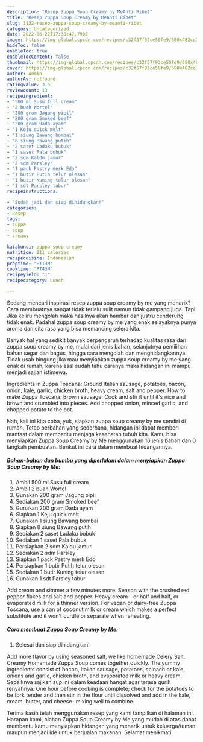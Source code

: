 ```yaml
---
description: "Resep Zuppa Soup Creamy by MeAnti Ribet"
title: "Resep Zuppa Soup Creamy by MeAnti Ribet"
slug: 1132-resep-zuppa-soup-creamy-by-meanti-ribet
category: Uncategorized
date: 2022-06-22T17:38:47.790Z
image: https://img-global.cpcdn.com/recipes/c32f57f93ce50fe9/680x482cq70/zuppa-soup-creamy-by-me-foto-resep-utama.jpg
hideToc: false
enableToc: true
enableTocContent: false
thumbnail: https://img-global.cpcdn.com/recipes/c32f57f93ce50fe9/680x482cq70/zuppa-soup-creamy-by-me-foto-resep-utama.jpg
cover: https://img-global.cpcdn.com/recipes/c32f57f93ce50fe9/680x482cq70/zuppa-soup-creamy-by-me-foto-resep-utama.jpg
author: Admin
authorAv: notfound
ratingvalue: 3.6
reviewcount: 13
recipeingredient:
- "500 ml Susu full cream"
- "2 buah Wortel"
- "200 gram Jagung pipil"
- "200 gram Smoked beef"
- "200 gram Dada ayam"
- "1 Keju quick melt"
- "1 siung Bawang bombai"
- "8 siung Bawang putih"
- "2 saset Ladaku bubuk"
- "1 saset Pala bubuk"
- "2 sdm Kaldu jamur"
- "2 sdm Parsley"
- "1 pack Pastry merk Edo"
- "1 butir Putih telur olesan"
- "1 butir Kuning telur olesan"
- "1 sdt Parsley tabur"
recipeinstructions:

- "Sudah jadi dan siap dihidangkan!"
categories:
- Resep
tags:
- zuppa
- soup
- creamy

katakunci: zuppa soup creamy 
nutrition: 211 calories
recipecuisine: Indonesian
preptime: "PT13M"
cooktime: "PT43M"
recipeyield: "1"
recipecategory: Lunch

---
```



Sedang mencari inspirasi resep zuppa soup creamy by me yang menarik? Cara membuatnya sangat tidak terlalu sulit namun tidak gampang juga. Tapi Jika keliru mengolah maka hasilnya akan hambar dan justru cenderung tidak enak. Padahal zuppa soup creamy by me yang enak selayaknya punya aroma dan cita rasa yang bisa memancing selera kita.


Banyak hal yang sedikit banyak berpengaruh terhadap kualitas rasa dari zuppa soup creamy by me, mulai dari jenis bahan, selanjutnya pemilihan bahan segar dan bagus, hingga cara mengolah dan menghidangkannya. Tidak usah bingung jika mau menyiapkan zuppa soup creamy by me yang enak di rumah, karena asal sudah tahu caranya maka hidangan ini mampu menjadi sajian istimewa.

Ingredients in Zuppa Toscana: Ground Italian sausage, potatoes, bacon, onion, kale, garlic, chicken broth, heavy cream, salt and pepper. How to make Zuppa Toscana: Brown sausage: Cook and stir it until it&#39;s nice and brown and crumbled into pieces. Add chopped onion, minced garlic, and chopped potato to the pot.


Nah, kali ini kita coba, yuk, siapkan zuppa soup creamy by me sendiri di rumah. Tetap berbahan yang sederhana, hidangan ini dapat memberi manfaat dalam membantu menjaga kesehatan tubuh kita. Kamu bisa menyiapkan Zuppa Soup Creamy by Me menggunakan 16 jenis bahan dan 0 langkah pembuatan. Berikut ini cara dalam membuat hidangannya.

<!--inarticleads1-->

##### Bahan-bahan dan bumbu yang diperlukan dalam menyiapkan Zuppa Soup Creamy by Me:

1. Ambil 500 ml Susu full cream
1. Ambil 2 buah Wortel
1. Gunakan 200 gram Jagung pipil
1. Sediakan 200 gram Smoked beef
1. Gunakan 200 gram Dada ayam
1. Siapkan 1 Keju quick melt
1. Gunakan 1 siung Bawang bombai
1. Siapkan 8 siung Bawang putih
1. Sediakan 2 saset Ladaku bubuk
1. Sediakan 1 saset Pala bubuk
1. Persiapkan 2 sdm Kaldu jamur
1. Sediakan 2 sdm Parsley
1. Siapkan 1 pack Pastry merk Edo
1. Persiapkan 1 butir Putih telur olesan
1. Sediakan 1 butir Kuning telur olesan
1. Gunakan 1 sdt Parsley tabur


Add cream and simmer a few minutes more. Season with the crushed red pepper flakes and salt and pepper. Heavy cream - or half and half, or evaporated milk for a thinner version. For vegan or dairy-free Zuppa Toscana, use a can of coconut milk or cream which makes a perfect substitute and it won&#39;t curdle or separate when reheating. 

<!--inarticleads2-->

##### Cara membuat Zuppa Soup Creamy by Me:


1. Selesai dan siap dihidangkan!

Add more flavor by using seasoned salt, we like homemade Celery Salt. Creamy Homemade Zuppa Soup comes together quickly. The yummy ingredients consist of bacon, Italian sausage, potatoes, spinach or kale, onions and garlic, chicken broth, and evaporated milk or heavy cream. Sebaiknya sajikan sup ini dalam keadaan hangat agar terasa gurih renyahnya. One hour before cooking is complete; check for the potatoes to be fork tender and then stir in the flour until dissolved and add in the kale, cream, butter, and cheese- mixing well to combine. 

Terima kasih telah menggunakan resep yang kami tampilkan di halaman ini. Harapan kami, olahan Zuppa Soup Creamy by Me yang mudah di atas dapat membantu kamu menyiapkan hidangan yang menarik untuk keluarga/teman maupun menjadi ide untuk berjualan makanan. Selamat menikmati
